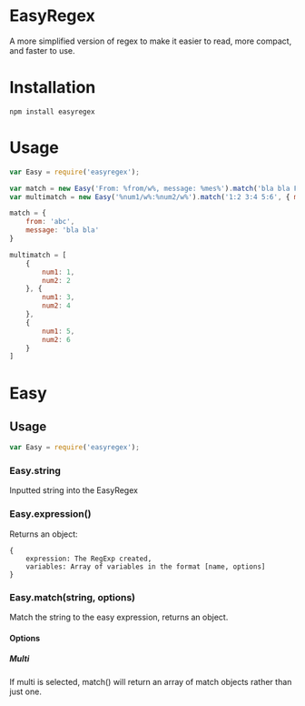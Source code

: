 # EasyRegex
A more simplified version of regex to make it easier to read, more compact, and faster to use.

# Installation
```
npm install easyregex
```

# Usage
```js
var Easy = require('easyregex');

var match = new Easy('From: %from/w%, message: %mes%').match('bla bla From: abc, message: bla bla');
var multimatch = new Easy('%num1/w%:%num2/w%').match('1:2 3:4 5:6', { multi: true});

match = {
	from: 'abc',
	message: 'bla bla'
}

multimatch = [
	{
		num1: 1,
		num2: 2
	}, {
		num1: 3,
		num2: 4
	},
	{
		num1: 5,
		num2: 6
	}
]
```

# Easy
## Usage
```js
var Easy = require('easyregex');
```

### Easy.string
Inputted string into the EasyRegex

### Easy.expression()
Returns an object:
```
{
	expression: The RegExp created,
	variables: Array of variables in the format [name, options]
}
```

### Easy.match(string, options)
Match the string to the easy expression, returns an object.

#### Options
##### Multi
If multi is selected, match() will return an array of match objects rather than just one.